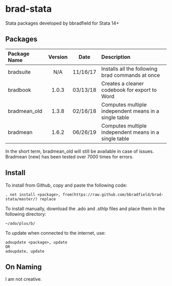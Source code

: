 # brad-stata
Stata packages developed by bbradfield for Stata 14+

## Packages
| Package Name | Version | Date     | Description                                           |
|:-------------|:-------:|:--------:|:------------------------------------------------------|
| bradsuite    | N/A     | 11/16/17 | Installs all the following brad commands at once      |
| bradbook     | 1.0.3   | 03/13/18 | Creates a cleaner codebook for export to Word         |
| bradmean_old | 1.3.8   | 02/16/18 | Computes multiple independent means in a single table |
| bradmean     | 1.6.2   | 06/26/19 | Computes multiple independent means in a single table |

In the short term, bradmean_old will still be available in case of issues. Bradmean (new) has been tested over 7000 times for errors.

## Install
To install from Github, copy and paste the following code:
```
. net install <package>, from(https://raw.github.com/bbradfield/brad-stata/master/) replace
```
To install manually, download the .ado and .sthlp files and place them in the following directory:
```
~/ado/plus/b/
```
To update when connected to the internet, use:
```
adoupdate <package>, update
OR
adoupdate, update
```

## On Naming

I am not creative.
